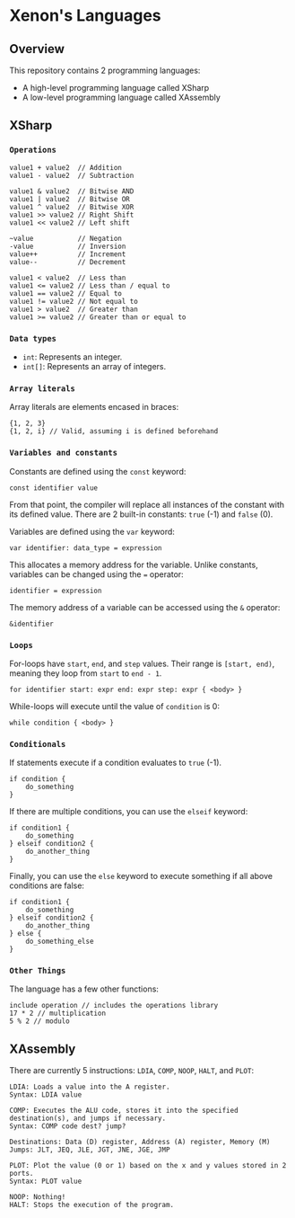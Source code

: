 # Xenon's Languages
## Overview
This repository contains 2 programming languages:
  - A high-level programming language called XSharp
  - A low-level programming language called XAssembly

## XSharp
### `Operations`
```
value1 + value2  // Addition
value1 - value2  // Subtraction

value1 & value2  // Bitwise AND
value1 | value2  // Bitwise OR
value1 ^ value2  // Bitwise XOR
value1 >> value2 // Right Shift
value1 << value2 // Left shift

~value           // Negation
-value           // Inversion
value++          // Increment
value--          // Decrement

value1 < value2  // Less than
value1 <= value2 // Less than / equal to
value1 == value2 // Equal to
value1 != value2 // Not equal to
value1 > value2  // Greater than
value1 >= value2 // Greater than or equal to
```

### `Data types`
- `int`: Represents an integer.
- `int[]`: Represents an array of integers.

### `Array literals`
Array literals are elements encased in braces:
```
{1, 2, 3}
{1, 2, i} // Valid, assuming i is defined beforehand
```

### `Variables and constants`
Constants are defined using the `const` keyword:
```
const identifier value
```
From that point, the compiler will replace all instances of the constant with its defined value.
There are 2 built-in constants: `true` (-1) and `false` (0).

Variables are defined using the `var` keyword:
```
var identifier: data_type = expression
```
This allocates a memory address for the variable.
Unlike constants, variables can be changed using the `=` operator:
```
identifier = expression
```
The memory address of a variable can be accessed using the `&` operator:
```
&identifier
```

### `Loops`
For-loops have `start`, `end`, and `step` values. Their range is `[start, end)`, meaning they loop from `start` to `end - 1`.
```
for identifier start: expr end: expr step: expr { <body> }
```
While-loops will execute until the value of `condition` is 0:
```
while condition { <body> }
```

### `Conditionals`
If statements execute if a condition evaluates to `true` (-1).
```
if condition {
    do_something
}
```
If there are multiple conditions, you can use the `elseif` keyword:
```
if condition1 {
    do_something
} elseif condition2 {
    do_another_thing
}
```
Finally, you can use the `else` keyword to execute something if all above conditions are false:
```
if condition1 {
    do_something
} elseif condition2 {
    do_another_thing
} else {
    do_something_else
}
```

### `Other Things`
The language has a few other functions:
```
include operation // includes the operations library
17 * 2 // multiplication
5 % 2 // modulo
```

## XAssembly
There are currently 5 instructions: `LDIA`, `COMP`, `NOOP`, `HALT`, and `PLOT`:
```
LDIA: Loads a value into the A register.
Syntax: LDIA value
```
```
COMP: Executes the ALU code, stores it into the specified destination(s), and jumps if necessary.
Syntax: COMP code dest? jump?

Destinations: Data (D) register, Address (A) register, Memory (M)
Jumps: JLT, JEQ, JLE, JGT, JNE, JGE, JMP
```
```
PLOT: Plot the value (0 or 1) based on the x and y values stored in 2 ports.
Syntax: PLOT value
```
```
NOOP: Nothing!
HALT: Stops the execution of the program.
```

